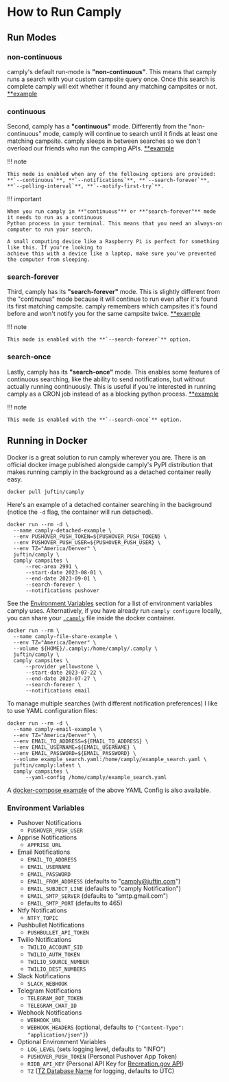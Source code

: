 # How to Run Camply

## Run Modes

### non-continuous

camply's default run-mode is **"non-continuous"**. This means that camply runs a search with your custom
campsite query once. Once this search is complete camply will exit whether it found any matching campsites or not.
[\*\*example](command_line_usage.md#searching-for-a-campsite)

### continuous

Second, camply has a **"continuous"** mode. Differently from the "non-continuous" mode, camply will continue
to search until it finds at least one matching campsite. camply sleeps in between searches so we don't overload
our friends who run the camping APIs. [\*\*example](command_line_usage.md#continuously-searching-for-a-campsite)

!!! note

    This mode is enabled when any of the following options are provided:
    **`--continuous`**, **`--notifications`**, **`--search-forever`**,
    **`--polling-interval`**, **`--notify-first-try`**.

!!! important

    When you run camply in **"continuous"** or **"search-forever"** mode it needs to run as a continuous
    Python process in your terminal. This means that you need an always-on computer to run your search.

    A small computing device like a Raspberry Pi is perfect for something like this. If you're looking to
    achieve this with a device like a laptop, make sure you've prevented the computer from sleeping.

### search-forever

Third, camply has its **"search-forever"** mode. This is slightly different from the "continuous" mode because it will
continue to run even after it's found its first matching campsite. camply remembers which campsites it's found
before and won't notify you for the same campsite twice.
[\*\*example](command_line_usage.md#continue-looking-after-the-first-match-is-found)

!!! note

    This mode is enabled with the **`--search-forever`** option.

### search-once

Lastly, camply has its **"search-once"** mode. This enables some features of continuous searching, like the
ability to send notifications, but without actually running continuously. This is useful if you're
interested in running camply as a CRON job instead of as a blocking python process.
[\*\*example](command_line_usage.md#run-camply-as-a-cron-job)

!!! note

    This mode is enabled with the **`--search-once`** option.

## Running in Docker

Docker is a great solution to run camply wherever you are. There is an official docker image published alongside
camply's PyPI distribution that makes running camply in the background as a detached container really easy.

```shell
docker pull juftin/camply
```

Here's an example of a detached container searching in the background (notice the `-d` flag, the
container will run detached).

```commandline
docker run --rm -d \
  --name camply-detached-example \
  --env PUSHOVER_PUSH_TOKEN=${PUSHOVER_PUSH_TOKEN} \
  --env PUSHOVER_PUSH_USER=${PUSHOVER_PUSH_USER} \
  --env TZ="America/Denver" \
  juftin/camply \
  camply campsites \
      --rec-area 2991 \
      --start-date 2023-08-01 \
      --end-date 2023-09-01 \
      --search-forever \
      --notifications pushover
```

See the [Environment Variables](#environment-variables) section for a list of environment variables camply uses.
Alternatively, if you have already run `camply configure` locally, you can share
your [`.camply`](examples/example.camply) file inside the docker container.

```commandline
docker run --rm \
  --name camply-file-share-example \
  --env TZ="America/Denver" \
  --volume ${HOME}/.camply:/home/camply/.camply \
  juftin/camply \
  camply campsites \
      --provider yellowstone \
      --start-date 2023-07-22 \
      --end-date 2023-07-27 \
      --search-forever \
      --notifications email
```

To manage multiple searches (with different notification preferences) I like to use YAML
configuration files:

```commandline
docker run --rm -d \
  --name camply-email-example \
  --env TZ="America/Denver" \
  --env EMAIL_TO_ADDRESS=${EMAIL_TO_ADDRESS} \
  --env EMAIL_USERNAME=${EMAIL_USERNAME} \
  --env EMAIL_PASSWORD=${EMAIL_PASSWORD} \
  --volume example_search.yaml:/home/camply/example_search.yaml \
  juftin/camply:latest \
  camply campsites \
      --yaml-config /home/camply/example_search.yaml
```

A [docker-compose example](examples/docker-compose.yaml) of the above YAML Config is also
available.

### Environment Variables

- Pushover Notifications
    - `PUSHOVER_PUSH_USER`
- Apprise Notifications
    - `APPRISE_URL`
- Email Notifications
    - `EMAIL_TO_ADDRESS`
    - `EMAIL_USERNAME`
    - `EMAIL_PASSWORD`
    - `EMAIL_FROM_ADDRESS` (defaults to "camply@juftin.com")
    - `EMAIL_SUBJECT_LINE` (defaults to "camply Notification")
    - `EMAIL_SMTP_SERVER` (defaults to "smtp.gmail.com")
    - `EMAIL_SMTP_PORT` (defaults to 465)
- Ntfy Notifications
    - `NTFY_TOPIC`
- Pushbullet Notifications
    - `PUSHBULLET_API_TOKEN`
- Twilio Notifications
    - `TWILIO_ACCOUNT_SID`
    - `TWILIO_AUTH_TOKEN`
    - `TWILIO_SOURCE_NUMBER`
    - `TWILIO_DEST_NUMBERS`
- Slack Notifications
    - `SLACK_WEBHOOK`
- Telegram Notifications
    - `TELEGRAM_BOT_TOKEN`
    - `TELEGRAM_CHAT_ID`
- Webhook Notifications
    - `WEBHOOK_URL`
    - `WEBHOOK_HEADERS` (optional, defaults to `{"Content-Type": "application/json"}`)
- Optional Environment Variables
    - `LOG_LEVEL` (sets logging level, defaults to "INFO")
    - `PUSHOVER_PUSH_TOKEN` (Personal Pushover App Token)
    - `RIDB_API_KEY` (Personal API Key
      for [Recreation.gov API](https://ridb.recreation.gov/profile))
    - `TZ` ([TZ Database Name](https://en.wikipedia.org/wiki/List_of_tz_database_time_zones) for
      logging, defaults to UTC)
